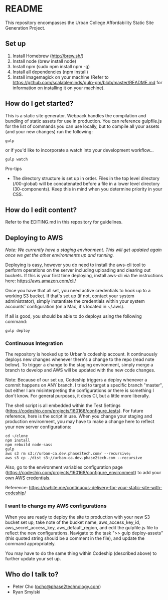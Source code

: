 # README #

This repository encompasses the Urban College Affordability Static Site Generation Project.

## Set up ##

1. Install Homebrew (http://brew.sh/)
1. Install node (brew install node)
1. Install npm (sudo npm install npm -g)
1. Install all dependencies (npm install)
1. Install imagemagick on your machine (Refer to https://github.com/scalableminds/gulp-gm/blob/master/README.md for information on installing it on your machine).

## How do I get started? ##

This is a static site generator.  Webpack handles the compilation and bundling of static assets for use in production.  You can reference gulpfile.js for the list of commands you can use locally, but to compile all your assets (and your new changes) run the following:
```
gulp
```
or if you'd like to incorporate a watch into your development workflow...
```
gulp watch
```

Pro-tips
* The directory structure is set up in order. Files in the top level directory (/00-global) will be concatenated before a file in a lower level directory (30-components).  Keep this in mind when you determine priority in your CSS.

## How do I edit content? ##

Refer to the EDITING.md in this repository for guidelines.

## Deploying to AWS ##
*Note: We currently have a staging environment.  This will get updated again once we get the other environments up and running.*

Deploying is easy, however you do need to install the aws-cli tool to perform operations on the server including uploading and clearing out buckets.  If this is your first time deploying, install aws-cli via the instructions here: https://aws.amazon.com/cli/

Once you have that all set, you need active credentials to hook up to a working S3 bucket.  If that's set up (if not, contact your system administrator), simply instantiate the credentials within your system accounts' configuration (on a Mac, it's located in ~/.aws).

If all is good, you should be able to do deploys using the following command:

```
gulp deploy
```

### Continuous Integration ###
The repository is hooked up to Urban's codeship account.  It continuously deploys new changes whenever there's a change to the repo (read note below).  To trigger a change to the staging environment, simply merge a branch to develop and AWS will be updated with the new code changes.

Note: Because of our set up, Codeship triggers a deploy whenever a commit happens on ANY branch.  I tried to target a specific branch "master", but either I am misinterpreting the configurations or there is something I don't know.  For general purposes, it does CI, but a little more liberally.

The shell script is all embedded within the Test Settings (https://codeship.com/projects/160168/configure_tests).  For future reference, here is the script in use.  When you change your staging and production environment, you may have to make a change here to reflect your new server configurations:

```
cd ~/clone
npm install
npm rebuild node-sass
gulp
aws s3 rm s3://urban-ca.dev.phase2tech.com/ --recursive;
aws s3 cp ./dist s3://urban-ca.dev.phase2tech.com --recursive
```

Also, go to the environment variables configuration page (https://codeship.com/projects/160168/configure_environment) to add your own AWS credentials.

Reference: https://cwhite.me/continuous-delivery-for-your-static-site-with-codeship/

### I want to change my AWS configurations ###
When you are ready to deploy the site to production with your new S3 bucket set up, take note of the bucket name, aws_access_key_id, aws_secret_access_key, aws_default_region, and edit the gulpfile.js file to reflect the new configurations.  Navigate to the task ">> gulp deploy-assets" (this quoted string should be a comment in the file), and update the command appropriately.

You may have to do the same thing within Codeship (described above) to further update your set up.

## Who do I talk to? ##

* Peter Cho (pcho@phase2technology.com)
* Ryan Smylski
